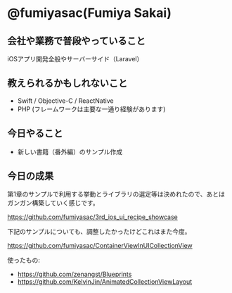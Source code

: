 # @fumiyasac(Fumiya Sakai)

## 会社や業務で普段やっていること

iOSアプリ開発全般やサーバーサイド（Laravel）

## 教えられるかもしれないこと

+ Swift / Objective-C / ReactNative
+ PHP (フレームワークは主要な一通り経験があります)

## 今日やること

+ 新しい書籍（番外編）のサンプル作成

## 今日の成果

第1章のサンプルで利用する挙動とライブラリの選定等は決めれたので、あとはガンガン構築していく感じです。

https://github.com/fumiyasac/3rd_ios_ui_recipe_showcase

下記のサンプルについても、調整したかったけどこれはまた今度。

https://github.com/fumiyasac/ContainerViewInUICollectionView

使ったもの:

+ https://github.com/zenangst/Blueprints
+ https://github.com/KelvinJin/AnimatedCollectionViewLayout
